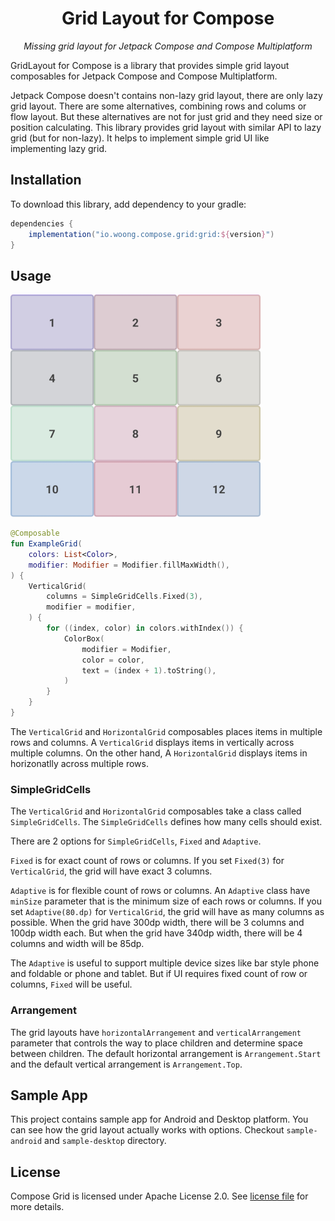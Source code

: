<h1 align="center">Grid Layout for Compose</h1>
<p align="center"><i>Missing grid layout for Jetpack Compose and Compose Multiplatform</i></p>

GridLayout for Compose is a library that provides simple grid layout composables for Jetpack Compose and Compose Multiplatform.

Jetpack Compose doesn't contains non-lazy grid layout, there are only lazy grid layout.
There are some alternatives, combining rows and colums or flow layout.
But these alternatives are not for just grid and they need size or position calculating.
This library provides grid layout with similar API to lazy grid (but for non-lazy).
It helps to implement simple grid UI like implementing lazy grid.

## Installation

To download this library, add dependency to your gradle:

```groovy
dependencies {
    implementation("io.woong.compose.grid:grid:${version}")
}
```

## Usage

![usage-example](images/usage-example.png)

```kotlin
@Composable
fun ExampleGrid(
    colors: List<Color>,
    modifier: Modifier = Modifier.fillMaxWidth(),
) {
    VerticalGrid(
        columns = SimpleGridCells.Fixed(3),
        modifier = modifier,
    ) {
        for ((index, color) in colors.withIndex()) {
            ColorBox(
                modifier = Modifier,
                color = color,
                text = (index + 1).toString(),
            )
        }
    }
}
```

The `VerticalGrid` and `HorizontalGrid` composables places items in multiple rows and columns.
A `VerticalGrid` displays items in vertically across multiple columns.
On the other hand, A `HorizontalGrid` displays items in horizonatlly across multiple rows.

### SimpleGridCells

The `VerticalGrid` and `HorizontalGrid` composables take a class called `SimpleGridCells`.
The `SimpleGridCells` defines how many cells should exist.

There are 2 options for `SimpleGridCells`, `Fixed` and `Adaptive`.

`Fixed` is for exact count of rows or columns.
If you set `Fixed(3)` for `VerticalGrid`, the grid will have exact 3 columns.

`Adaptive` is for flexible count of rows or columns.
An `Adaptive` class have `minSize` parameter that is the minimum size of each rows or columns.
If you set `Adaptive(80.dp)` for `VerticalGrid`, the grid will have as many columns as possible.
When the grid have 300dp width, there will be 3 columns and 100dp width each.
But when the grid have 340dp width, there will be 4 columns and width will be 85dp.

The `Adaptive` is useful to support multiple device sizes like bar style phone and foldable or phone and tablet.
But if UI requires fixed count of row or columns, `Fixed` will be useful.

### Arrangement

The grid layouts have `horizontalArrangement` and `verticalArrangement` parameter that controls the way to place children and determine space between children.
The default horizontal arrangement is `Arrangement.Start` and the default vertical arrangement is `Arrangement.Top`.

## Sample App

This project contains sample app for Android and Desktop platform. You can see how the grid layout
actually works with options. Checkout `sample-android` and `sample-desktop` directory.

## License

Compose Grid is licensed under Apache License 2.0. See [license file](./LICENSE.txt) for more details.
